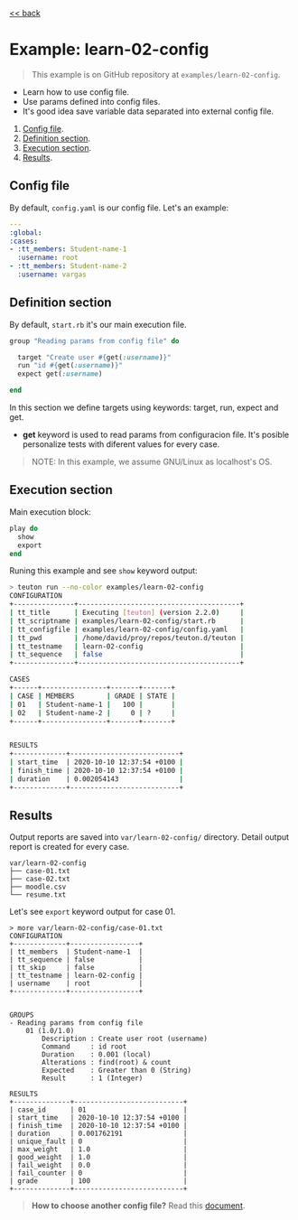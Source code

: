 [<< back](README.md)

# Example: learn-02-config

> This example is on GitHub repository at `examples/learn-02-config`.

* Learn how to use config file.
* Use params defined into config files.
* It's good idea save variable data separated into external config file.

1. [Config file](#config-file).
2. [Definition section](#definition-section).
3. [Execution section](#execution-section).
4. [Results](#results).

## Config file

By default, `config.yaml` is our config file. Let's an example:

```yaml
---
:global:
:cases:
- :tt_members: Student-name-1
  :username: root
- :tt_members: Student-name-2
  :username: vargas
```

## Definition section

By default, `start.rb` it's our main execution file.

```ruby
group "Reading params from config file" do

  target "Create user #{get(:username)}"
  run "id #{get(:username)}"
  expect get(:username)

end
```

In this section we define targets using keywords: target, run, expect and get.

* **get** keyword is used to read params from configuracion file. It's posible personalize tests with diferent values for every case.

> NOTE: In this example, we assume GNU/Linux as localhost's OS.

## Execution section

Main execution block:
```ruby
play do
  show
  export
end
```

Runing this example and see `show` keyword output:

```bash
> teuton run --no-color examples/learn-02-config
CONFIGURATION
+---------------+----------------------------------------+
| tt_title      | Executing [teuton] (version 2.2.0)     |
| tt_scriptname | examples/learn-02-config/start.rb      |
| tt_configfile | examples/learn-02-config/config.yaml   |
| tt_pwd        | /home/david/proy/repos/teuton.d/teuton |
| tt_testname   | learn-02-config                        |
| tt_sequence   | false                                  |
+---------------+----------------------------------------+

CASES
+------+----------------+-------+-------+
| CASE | MEMBERS        | GRADE | STATE |
| 01   | Student-name-1 |   100 |       |
| 02   | Student-name-2 |     0 | ?     |
+------+----------------+-------+-------+


RESULTS
+-------------+---------------------------+
| start_time  | 2020-10-10 12:37:54 +0100 |
| finish_time | 2020-10-10 12:37:54 +0100 |
| duration    | 0.002054143               |
+-------------+---------------------------+
```

## Results

Output reports are saved into `var/learn-02-config/` directory. Detail output report is created for every case.

```
var/learn-02-config
├── case-01.txt
├── case-02.txt
├── moodle.csv
└── resume.txt
```

Let's see `export` keyword output for case 01.

```
> more var/learn-02-config/case-01.txt
CONFIGURATION
+-------------+-----------------+
| tt_members  | Student-name-1  |
| tt_sequence | false           |
| tt_skip     | false           |
| tt_testname | learn-02-config |
| username    | root            |
+-------------+-----------------+


GROUPS
- Reading params from config file
    01 (1.0/1.0)
        Description : Create user root (username)
        Command     : id root
        Duration    : 0.001 (local)
        Alterations : find(root) & count
        Expected    : Greater than 0 (String)
        Result      : 1 (Integer)

RESULTS
+--------------+---------------------------+
| case_id      | 01                        |
| start_time   | 2020-10-10 12:37:54 +0100 |
| finish_time  | 2020-10-10 12:37:54 +0100 |
| duration     | 0.001762191               |
| unique_fault | 0                         |
| max_weight   | 1.0                       |
| good_weight  | 1.0                       |
| fail_weight  | 0.0                       |
| fail_counter | 0                         |
| grade        | 100                       |
+--------------+---------------------------+
```

> **How to choose another config file?** Read this [document](../commands/example_run.md#3-choosing-config-file).
